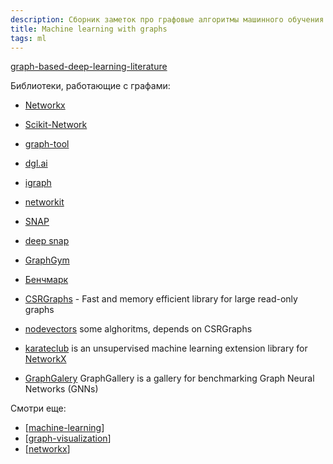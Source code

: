 ```yaml
---
description: Сборник заметок про графовые алгоритмы машинного обучения
title: Machine learning with graphs
tags: ml
---
```

[graph-based-deep-learning-literature](https://github.com/naganandy/graph-based-deep-learning-literature)

Библиотеки, работающие с графами:

- [Networkx](https://networkx.org/)
- [Scikit-Network](https://scikit-network.readthedocs.io/en/latest/index.html#)
- [graph-tool](https://graph-tool.skewed.de/)
- [dgl.ai](https://www.dgl.ai/)
- [igraph](https://igraph.org/)
- [networkit](https://networkit.github.io/)
- [SNAP](https://snap.stanford.edu/snap/)
- [deep snap](https://snap.stanford.edu/deepsnap/)
- [GraphGym](https://github.com/snap-stanford/GraphGym)
- [Бенчмарк](https://www.timlrx.com/blog/benchmark-of-popular-graph-network-packages-v2)

- [CSRGraphs](https://github.com/VHRanger/CSRGraph) - Fast and memory efficient library for large read-only graphs
- [nodevectors](https://github.com/VHRanger/nodevectors) some alghoritms, depends on CSRGraphs
- [karateclub](https://github.com/benedekrozemberczki/KarateClub) is an unsupervised machine learning extension library for [NetworkX](https://networkx.org/)

- [GraphGalery](https://github.com/EdisonLeeeee/GraphGallery) GraphGallery is a gallery for benchmarking Graph Neural Networks (GNNs)

Смотри еще:

- [[machine-learning]]
- [[graph-visualization]]
- [[networkx]]

[//begin]: # "Autogenerated link references for markdown compatibility"
[machine-learning]: machine-learning "Алгоритмы машинного обучения"
[graph-visualization]: ../notes/graph-visualization "Graph visualization"
[networkx]: ../notes/networkx "Networkx"
[//end]: # "Autogenerated link references"